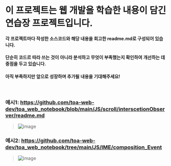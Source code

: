 # 이 프로젝트는 웹 개발을 학습한 내용이 담긴 연습장 프로젝트입니다.
#### 각 프로젝트마다 작성한 소스코드와 해당 내용을 회고한 **readme.md**로 구성되어 있습니다.
#### 단순히 코드르 따라 쓰는 것이 아니라 분석하고 무엇이 부족했는지 확인하여 개선하는 데 중점을 두고 있습니다.
#### 아직 부족하지만 앞으로 성장하며 추가될 내용을 기대해주세요!
  
  <br/>
  
### 예시1: https://github.com/toa-web-dev/toa_web_notebook/blob/main/JS/scroll/interscetionObserver/readme.md

> ![image](https://github.com/user-attachments/assets/35a5323b-ab1b-400d-801f-d47f49def889)



### 예시2: https://github.com/toa-web-dev/toa_web_notebook/tree/main/JS/IME/composition_Event

> ![image](https://github.com/user-attachments/assets/4312bbc2-8ac8-458c-b71e-77440a0ed967)



